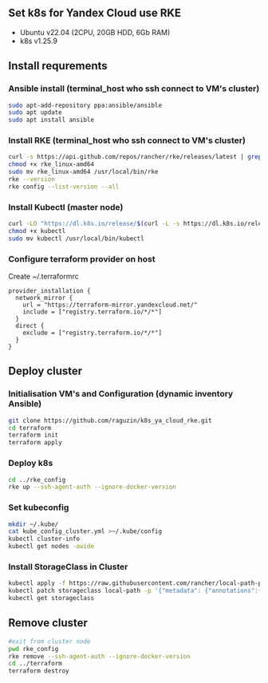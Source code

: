 ## Set k8s for Yandex Cloud use RKE

* Ubuntu v22.04 (2CPU, 20GB HDD, 6Gb RAM)
* k8s v1.25.9

## Install requrements

### Ansible install (terminal_host who ssh connect to VM's cluster)
```Bash
sudo apt-add-repository ppa:ansible/ansible
sudo apt update
sudo apt install ansible
```

### Install RKE (terminal_host who ssh connect to VM's cluster)
```Bash
curl -s https://api.github.com/repos/rancher/rke/releases/latest | grep download_url | grep amd64 | cut -d '"' -f 4 | wget -qi -
chmod +x rke_linux-amd64
sudo mv rke_linux-amd64 /usr/local/bin/rke
rke --version
rke config --list-version --all
```
### Install Kubectl (master node)
```Bash
curl -LO "https://dl.k8s.io/release/$(curl -L -s https://dl.k8s.io/release/stable.txt)/bin/linux/amd64/kubectl"
chmod +x kubectl
sudo mv kubectl /usr/local/bin/kubectl
```

### Configure terraform provider on host
Create ~/.terraformrc
```
provider_installation {
  network_mirror {
    url = "https://terraform-mirror.yandexcloud.net/"
    include = ["registry.terraform.io/*/*"]
  }
  direct {
    exclude = ["registry.terraform.io/*/*"]
  }
} 
```

## Deploy cluster

### Initialisation VM's and Configuration (dynamic inventory Ansible)
```Bash
git clone https://github.com/raguzin/k8s_ya_cloud_rke.git
cd terraform
terraform init
terraform apply
```

### Deploy k8s
```Bash
cd ../rke_config
rke up --ssh-agent-auth --ignore-docker-version
```

### Set kubeconfig
```Bash
mkdir ~/.kube/
cat kube_config_cluster.yml >~/.kube/config
kubectl cluster-info
kubectl get nodes -owide
```

### Install StorageClass in Cluster
```Bash
kubectl apply -f https://raw.githubusercontent.com/rancher/local-path-provisioner/v0.0.22/deploy/local-path-storage.yaml
kubectl patch storageclass local-path -p '{"metadata": {"annotations":{"storageclass.kubernetes.io/is-default-class":"true"}}}'
kubectl get storageclass
```

## Remove cluster
```Bash
#exit from cluster node
pwd rke_config
rke remove --ssh-agent-auth --ignore-docker-version
cd ../terraform  
terraform destroy
```
